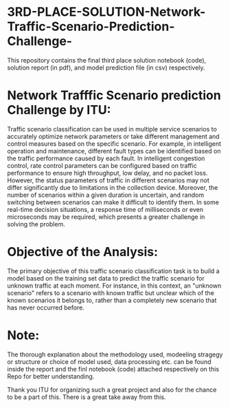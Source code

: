 # 3RD-PLACE-SOLUTION-Network-Traffic-Scenario-Prediction-Challenge-
This repository contains the final third place solution notebook (code), solution report (in pdf), and model prediction file (in csv) respectively.

# Network Trafffic Scenario prediction Challenge by ITU: 
Traffic scenario classification can be used in multiple service scenarios to accurately optimize 
network parameters or take different management and control measures based on the specific 
scenario. For example, in intelligent operation and maintenance, different fault types can be 
identified based on the traffic performance caused by each fault. In intelligent congestion 
control, rate control parameters can be configured based on traffic performance to ensure high 
throughput, low delay, and no packet loss. However, the status parameters of traffic in 
different scenarios may not differ significantly due to limitations in the collection device. 
Moreover, the number of scenarios within a given duration is uncertain, and random switching 
between scenarios can make it difficult to identify them. In some real-time decision situations, 
a response time of milliseconds or even microseconds may be required, which presents a 
greater challenge in solving the problem.

# Objective of the Analysis: 
The primary objective of this traffic scenario classification task is to build a model based on the 
training set data to predict the traffic scenario for unknown traffic at each moment. For 
instance, in this context, an "unknown scenario" refers to a scenario with known traffic but 
unclear which of the known scenarios it belongs to, rather than a completely new scenario that 
has never occurred before.

# Note: 
The thorough explanation about the methodology used, modeeling stragegy or structure or choice of model used, data processing etc. can be found inside the report and the finl notebook (code) attached respectively on this Repo for better understanding.

Thank you ITU for organizing such a great project and also for the chance to be a part of this. 
There is a great take away from this.
